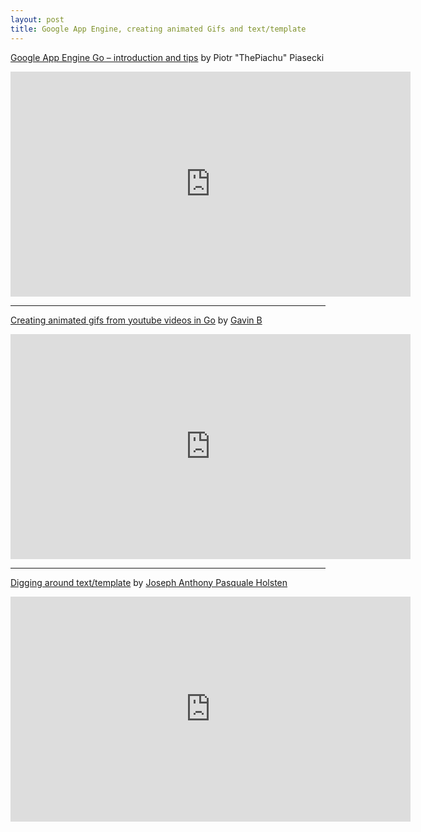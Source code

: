 ```yaml
---
layout: post
title: Google App Engine, creating animated Gifs and text/template
---
```


[Google App Engine Go – introduction and tips](http://goo.gl/wA10sc) by Piotr "TheP­iachu"­ Piasecki

<div>
  <iframe width="640" height="360" src="https://www.youtube.com/embed/9sTrCqeHP7E?rel=0&start=420&end=2580&autoplay=0" frameborder="0" allowfullscreen></iframe>
</div>

<hr/>

[Creating animated gifs from youtube videos in Go](http://goo.gl/4t47b9) by [Gavin B](https://github.com/javouhey)

<div>
  <iframe width="640" height="360" src="https://www.youtube.com/embed/9sTrCqeHP7E?rel=0&start=2640&end=5280&autoplay=0" frameborder="0" allowfullscreen></iframe>
</div>

<hr/>

[Digging around text/template](https://speakerdeck.com/josephholsten/template) by [Joseph Anthony Pasquale Holsten](https://github.com/josephholsten)

<div>
  <iframe width="640" height="360" src="https://www.youtube.com/embed/9sTrCqeHP7E?rel=0&start=5340&autoplay=0" frameborder="0" allowfullscreen></iframe>
</div>

